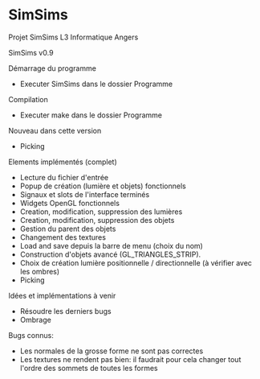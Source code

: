 # SimSims
Projet SimSims L3 Informatique Angers

SimSims v0.9

Démarrage du programme
- Executer SimSims dans le dossier Programme

Compilation
- Executer make dans le dossier Programme

Nouveau dans cette version
- Picking

Elements implémentés (complet)
- Lecture du fichier d'entrée
- Popup de création (lumière et objets) fonctionnels
- Signaux et slots de l'interface terminés
- Widgets OpenGL fonctionnels
- Creation, modification, suppression des lumières
- Creation, modification, suppression des objets
- Gestion du parent des objets
- Changement des textures
- Load and save depuis la barre de menu (choix du nom)
- Construction d'objets avancé (GL_TRIANGLES_STRIP). 
- Choix de création lumière positionnelle / directionnelle (à vérifier avec les ombres)
- Picking


Idées et implémentations à venir
- Résoudre les derniers bugs
- Ombrage

Bugs connus:
- Les normales de la grosse forme ne sont pas correctes
- Les textures ne rendent pas bien: il faudrait pour cela changer tout l'ordre des sommets de toutes les formes
